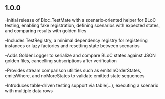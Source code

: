 ## 1.0.0


-Initial release of Bloc_TestMate with a scenario‑oriented helper for BLoC testing, enabling fake registration, defining scenarios with expected states, and comparing results with golden files

-Includes TestRegistry, a minimal dependency registry for registering instances or lazy factories and resetting state between scenarios

-Adds GoldenLogger to serialize and compare BLoC states against JSON golden files, cancelling subscriptions after verification

-Provides stream comparison utilities such as emitsInOrderStates, emitsWhere, and noMoreStates to validate emitted state sequences

-Introduces table‑driven testing support via table(...), executing a scenario with multiple data rows
